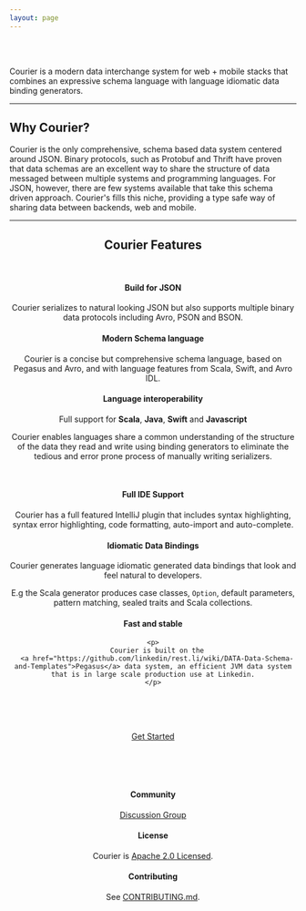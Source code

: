 ```yaml
---
layout: page
---
```

<br><br>
<div class="row">
  <div class="col-md-12">
    <p class="lead">
      Courier is a modern data interchange system for web + mobile stacks that combines an expressive schema language with language idiomatic data binding generators.
    </p>
  </div>
</div>
<hr>
<div class="row">
  <div class="col-md-12">
    <a id="why-courier"></a>
    <h2>Why Courier?</h2>
    <p class="lead">
    Courier is the only comprehensive, schema based data system centered around JSON.
    Binary protocols, such as Protobuf and Thrift have proven that data
    schemas are an excellent way to share the structure of data messaged
    between multiple systems and programming languages. For JSON, however, there are
    few systems available that take this schema driven approach. Courier's
    fills this niche, providing a type safe way of sharing data between
    backends, web and mobile.
    </p>
  </div>
</div>

<hr>

<div class="row">
  <a id="features"></a>
  <div class="col-md-12"><center><h2>Courier Features</h2></center></div>
</div>
<br>
<div class="row">
  <div class="col-md-4" style="text-align: center;">
  <h4>
    Build for JSON
  </h4>
  <p>Courier serializes to natural looking JSON but also supports multiple binary data protocols including Avro, PSON and BSON.</p>

  </div>

  <div class="col-md-4" style="text-align: center;">
    <h4>
      Modern Schema language
    </h4>
    <p>
      Courier is a concise but comprehensive schema language, based on
      Pegasus and Avro, and with language features from Scala, Swift, and Avro IDL.
    </p>
  </div>
  <div class="col-md-4" style="text-align: center;">
    <h4>
      Language interoperability
    </h4>
    <p>Full support for <strong>Scala</strong>, <strong>Java</strong>, <strong>Swift</strong> and  <strong>Javascript</strong></p>
    <p>
      Courier enables languages share a common understanding of the structure of the data they read and write using binding generators to eliminate the tedious and error prone process of manually writing serializers.
    </p>
  </div>
</div>
<br>
<div class="row">
  <div class="col-md-4" style="text-align: center;">
    <h4>
      Full IDE Support
    </h4>
    <p>
      Courier has a full featured IntelliJ plugin that includes syntax highlighting,
      syntax error highlighting, code formatting, auto-import and auto-complete.
    </p>
  </div>

  <div class="col-md-4" style="text-align: center;">
    <h4>
      Idiomatic Data Bindings
    </h4>
    <p>
      Courier generates language idiomatic generated data bindings that look and feel natural to developers.
    </p>
    <p>
      E.g the Scala generator produces case classes, <code>Option</code>, default parameters, pattern matching, sealed traits and Scala collections.
    </p>
  </div>

  <div class="col-md-4" style="text-align: center;">
    <h4>
      Fast and stable
    </h4>

    <p>
      Courier is built on the
      <a href="https://github.com/linkedin/rest.li/wiki/DATA-Data-Schema-and-Templates">Pegasus</a> data system, an efficient JVM data system that is in large scale production use at Linkedin.
    </p>
  </div>
</div>

<br><br><br>

<div class="row">
  <div class="col-md-12" style="text-align: center;">
    <a href="/gettingstarted/#getting-started" role="button" class="btn btn-primary btn-lg">Get Started</a>
  </div>
</div>

<br><br><br>

<div class="row">
  <div class="col-md-4" style="text-align: center;">
    <h4>
      Community
    </h4>
    <p>
      <a href="https://groups.google.com/d/forum/courier">Discussion Group</a>
    </p>
  </div>
  <div class="col-md-4" style="text-align: center;">
    <h4>
      License
    </h4>
    <p>
      Courier is <a href="https://github.com/coursera/courier/blob/master/LICENSE.txt">Apache 2.0 Licensed</a>.
    </p>
  </div>

  <div class="col-md-4" style="text-align: center;">
    <h4>
      Contributing
    </h4>
    <p>
    See
    <a href="https://github.com/coursera/courier/blob/master/CONTRIBUTING.md">CONTRIBUTING.md</a>.
    </p>
  </div>
</div>
